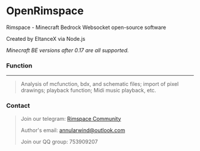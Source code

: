 # OpenRimspace

Rimspace - Minecraft Bedrock Websocket open-source software

Created by EltanceX via Node.js

*Minecraft BE versions after 0.17 are all supported.*

### Function
------------
>Analysis of mcfunction, bdx, and schematic files; import of pixel drawings; playback function; Midi music playback, etc.

### Contact

>Join our telegram: [Rimspace Community](https://t.me/+gceVNR56r5YxZGM1)
>
>Author's email: annularwind@outlook.com
>
>Join our QQ group: 753909207
>
